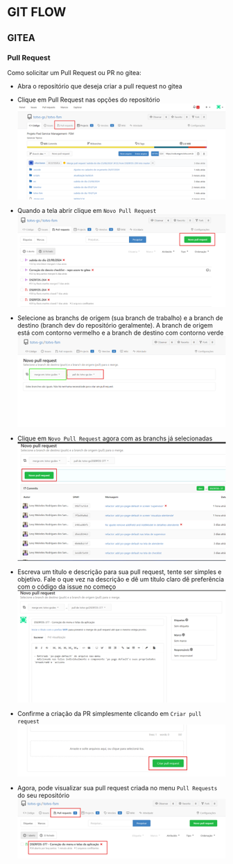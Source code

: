 # GIT FLOW

## GITEA

### Pull Request

Como solicitar um Pull Request ou PR no gitea:

- Abra o repositório que deseja criar a pull request no gitea

- Clique em Pull Request nas opções do repositório
![Menu do gitea](./public/images/pr_1.png)

- Quando a tela abrir clique em `Novo Pull Request`
![Botão de novo pull request](./public/images/pr_2.png)

- Selecione as branchs de origem (sua branch de trabalho) e a branch de destino (branch dev do repositório geralmente). A branch de origem está com contorno vermelho e a branch de destino com contorno verde
![Seleção de branchs para pull rquest](./public/images/pr_3.png)

- Clique em `Novo Pull Request` agora com as branchs já selecionadas
![Botão de nova pull request](./public/images/pr_4.png)

- Escreva um título e descrição para sua pull request, tente ser simples e objetivo. Fale o que vez na descrição e dê um título claro dê preferência com o código da issue no começo
![Título e descrição da pull request](./public/images/pr_5.png)

- Confirme a criação da PR simplesmente clicando em `Criar pull request`
![Botão de confirmação da nova PR](./public/images/pr_6.png)

- Agora, pode visualizar sua pull request criada no menu `Pull Requests` do seu repositório
![Menu de pull requests do repositório](./public/images/pr_7.png)
